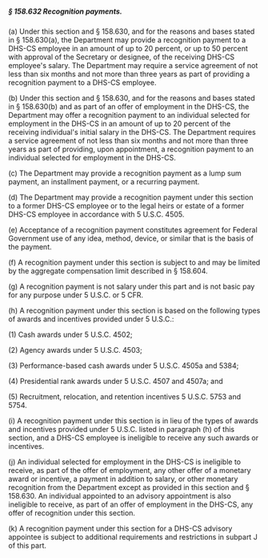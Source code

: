 ##### § 158.632 Recognition payments. #####

(a) Under this section and § 158.630, and for the reasons and bases stated in § 158.630(a), the Department may provide a recognition payment to a DHS-CS employee in an amount of up to 20 percent, or up to 50 percent with approval of the Secretary or designee, of the receiving DHS-CS employee's salary. The Department may require a service agreement of not less than six months and not more than three years as part of providing a recognition payment to a DHS-CS employee.

(b) Under this section and § 158.630, and for the reasons and bases stated in § 158.630(b) and as part of an offer of employment in the DHS-CS, the Department may offer a recognition payment to an individual selected for employment in the DHS-CS in an amount of up to 20 percent of the receiving individual's initial salary in the DHS-CS. The Department requires a service agreement of not less than six months and not more than three years as part of providing, upon appointment, a recognition payment to an individual selected for employment in the DHS-CS.

(c) The Department may provide a recognition payment as a lump sum payment, an installment payment, or a recurring payment.

(d) The Department may provide a recognition payment under this section to a former DHS-CS employee or to the legal heirs or estate of a former DHS-CS employee in accordance with 5 U.S.C. 4505.

(e) Acceptance of a recognition payment constitutes agreement for Federal Government use of any idea, method, device, or similar that is the basis of the payment.

(f) A recognition payment under this section is subject to and may be limited by the aggregate compensation limit described in § 158.604.

(g) A recognition payment is not salary under this part and is not basic pay for any purpose under 5 U.S.C. or 5 CFR.

(h) A recognition payment under this section is based on the following types of awards and incentives provided under 5 U.S.C.:

(1) Cash awards under 5 U.S.C. 4502;

(2) Agency awards under 5 U.S.C. 4503;

(3) Performance-based cash awards under 5 U.S.C. 4505a and 5384;

(4) Presidential rank awards under 5 U.S.C. 4507 and 4507a; and

(5) Recruitment, relocation, and retention incentives 5 U.S.C. 5753 and 5754.

(i) A recognition payment under this section is in lieu of the types of awards and incentives provided under 5 U.S.C. listed in paragraph (h) of this section, and a DHS-CS employee is ineligible to receive any such awards or incentives.

(j) An individual selected for employment in the DHS-CS is ineligible to receive, as part of the offer of employment, any other offer of a monetary award or incentive, a payment in addition to salary, or other monetary recognition from the Department except as provided in this section and § 158.630. An individual appointed to an advisory appointment is also ineligible to receive, as part of an offer of employment in the DHS-CS, any offer of recognition under this section.

(k) A recognition payment under this section for a DHS-CS advisory appointee is subject to additional requirements and restrictions in subpart J of this part.
